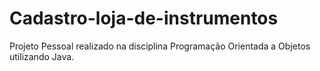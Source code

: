 # Cadastro-loja-de-instrumentos
Projeto Pessoal realizado na disciplina Programação Orientada a Objetos utilizando Java.
